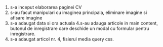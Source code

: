 1. s-a inceput elaborarea paginei CV
2. s-au facut manipulari cu imaginea principala, eliminare imagine si afisare imagine
3. s-a adaugat data si ora actuala
4.s-au adauga articole in main content, butonul de inregistrare care deschide un modal cu formular pentru inregistrare.
5. s-a adaugat articol nr. 4, fisierul media query css.
